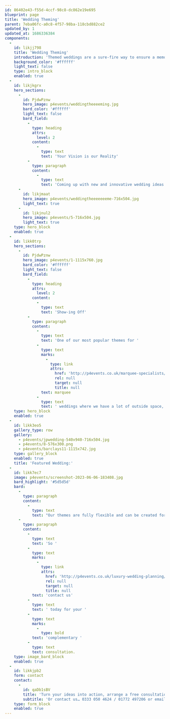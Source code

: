 ```yaml
---
id: 86402e43-f55d-4ccf-98c8-dc862e19e695
blueprint: page
title: 'Wedding Theming'
parent: 7eba06fc-a0c8-4f57-98ba-118cbd882ce2
updated_by: 1
updated_at: 1686336384
components:
  -
    id: likjj798
    title: 'Wedding Theming'
    introduction: 'Themed weddings are a sure-fire way to ensure a memorable and individual day. Whether that’s a quintessentially English theme with lots of pretty lace and delicate flowers throughout, or perhaps you held your ceremony abroad and are looking for a beach theme complete with vibrant colours and tiki bamboo bar. Whatever you choose, your themed wedding will be the talk of the town.'
    background_color: '#ffffff'
    light_text: false
    type: intro_block
    enabled: true
  -
    id: likjkgrx
    hero_sections:
      -
        id: PjdwPznw
        hero_image: p4events/weddingtheeeeming.jpg
        bard_color: '#ffffff'
        light_text: false
        bard_field:
          -
            type: heading
            attrs:
              level: 2
            content:
              -
                type: text
                text: 'Your Vision is our Reality'
          -
            type: paragraph
            content:
              -
                type: text
                text: 'Coming up with new and innovative wedding ideas and themes is a regular part of our work here at Passion4Events. Our imagination is tireless and we can tailor your wedding around almost any theme – if you can dream it, we’ll create it!'
      -
        id: likjmaat
        hero_image: p4events/weddingtheeeeeeeme-716x504.jpg
        light_text: true
      -
        id: likjnul2
        hero_image: p4events/5-716x504.jpg
        light_text: true
    type: hero_block
    enabled: true
  -
    id: likk0trp
    hero_sections:
      -
        id: PjdwPznw
        hero_image: p4events/1-1115x760.jpg
        bard_color: '#ffffff'
        light_text: false
        bard_field:
          -
            type: heading
            attrs:
              level: 2
            content:
              -
                type: text
                text: 'Show-ing Off'
          -
            type: paragraph
            content:
              -
                type: text
                text: 'One of our most popular themes for '
              -
                type: text
                marks:
                  -
                    type: link
                    attrs:
                      href: 'http://p4events.co.uk/marquee-specialists/'
                      rel: null
                      target: null
                      title: null
                text: marquee
              -
                type: text
                text: ' weddings where we have a lot of outside space, is our fairground theme. Why not put on a show? From traditional Victorian stalls to full size dodgems, 30ft Helter-Skelters and beautiful carousels. This theme guarantees you and your guests a night to remember.'
    type: hero_block
    enabled: true
  -
    id: likk3eo5
    gallery_type: row
    gallery:
      - p4events/jpwedding-540x940-716x504.jpg
      - p4events/8-576x300.png
      - p4events/barclays11-1115x742.jpg
    type: gallery_block
    enabled: true
    title: 'Featured Wedding:'
  -
    id: likk7ec7
    image: p4events/screenshot-2023-06-06-183408.jpg
    bard_highlight: '#5d5d5d'
    bard:
      -
        type: paragraph
        content:
          -
            type: text
            text: "Our themes are fully flexible and can be created for just one aspect of your day or carried throughout. The fairground theme for example, can also be carried through inside with theme park table plans and chocolate covered popcorn, mini doughnuts and candyfloss incorporated into your wedding breakfast desert.\_The possibilities are endless!"
      -
        type: paragraph
        content:
          -
            type: text
            text: 'So '
          -
            type: text
            marks:
              -
                type: link
                attrs:
                  href: 'http://p4events.co.uk/luxury-wedding-planning/wedding-enquiry/'
                  rel: null
                  target: null
                  title: null
            text: 'contact us'
          -
            type: text
            text: ' today for your '
          -
            type: text
            marks:
              -
                type: bold
            text: 'complementary '
          -
            type: text
            text: consultation.
    type: image_bard_block
    enabled: true
  -
    id: likkjpb2
    form: contact
    contact:
      -
        id: qaDb1sBV
        title: 'Turn your ideas into action, arrange a free consultation'
        subtitle: 'Or contact us… 0333 050 4624 / 01772 497206 or email us: info@p4events.co.uk'
    type: form_block
    enabled: true
---
```

